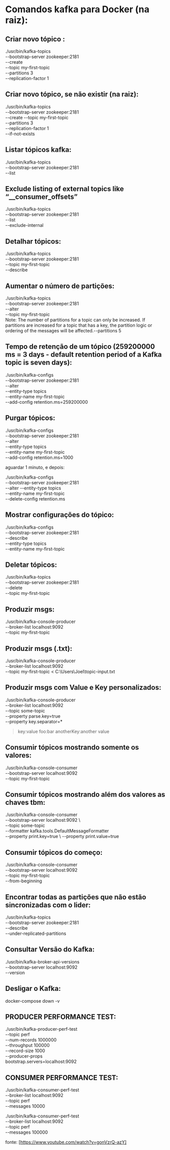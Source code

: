 # Comandos kafka para Docker (na raiz):

## Criar novo tópico :
./usr/bin/kafka-topics \
--bootstrap-server zookeeper:2181 \
--create \
--topic my-first-topic \
--partitions 3 \
--replication-factor 1

## Criar novo tópico, se não existir (na raiz):
./usr/bin/kafka-topics \
--bootstrap-server zookeeper:2181 \
--create --topic my-first-topic \
--partitions 3 \
--replication-factor 1 \
--if-not-exists

## Listar tópicos kafka:
./usr/bin/kafka-topics \
--bootstrap-server zookeeper:2181 \
--list

## Exclude listing of external topics like “__consumer_offsets”
./usr/bin/kafka-topics \
--bootstrap-server zookeeper:2181 \
--list \
--exclude-internal

## Detalhar tópicos:
./usr/bin/kafka-topics \
--bootstrap-server zookeeper:2181 \
--topic my-first-topic \
--describe

## Aumentar o número de partições:
./usr/bin/kafka-topics \
--bootstrap-server zookeeper:2181 \
--alter \
--topic my-first-topic \
Note:
The number of partitions for a topic can only be increased.
If partitions are increased for a topic that has a key, the partition logic or ordering of the messages will be affected.--partitions 5

## Tempo de retenção de um tópico (259200000 ms = 3 days - default retention period of a Kafka topic is seven days):
./usr/bin/kafka-configs \
--bootstrap-server zookeeper:2181 \
--alter \
--entity-type topics \
--entity-name my-first-topic \
--add-config retention.ms=259200000

## Purgar tópicos:
./usr/bin/kafka-configs \
--bootstrap-server zookeeper:2181 \
--alter \
--entity-type topics \
--entity-name my-first-topic \
--add-config retention.ms=1000

aguardar 1 minuto, e depois:

./usr/bin/kafka-configs \
--bootstrap-server zookeeper:2181 \
--alter --entity-type topics \
--entity-name my-first-topic \
--delete-config retention.ms

## Mostrar configurações do tópico:
./usr/bin/kafka-configs \
--bootstrap-server zookeeper:2181 \
--describe \
--entity-type topics \
--entity-name my-first-topic 

## Deletar tópicos:
./usr/bin/kafka-topics \
--bootstrap-server zookeeper:2181 \
--delete \
--topic my-first-topic

## Produzir msgs:
./usr/bin/kafka-console-producer \
--broker-list localhost:9092 \
--topic my-first-topic

## Produzir msgs (.txt):
./usr/bin/kafka-console-producer \
--broker-list localhost:9092 \
--topic my-first-topic < C:\\Users\\Joel\\topic-input.txt

## Produzir msgs com Value e Key personalizados:
./usr/bin/kafka-console-producer \
--broker-list localhost:9092 \
--topic some-topic \
--property parse.key=true \
--property key.separator=*
>key:value
>foo:bar
>anotherKey:another value

## Consumir tópicos mostrando somente os valores:
./usr/bin/kafka-console-consumer \
--bootstrap-server localhost:9092 \
--topic my-first-topic

## Consumir tópicos mostrando além dos valores as chaves tbm:
./usr/bin/kafka-console-consumer \
--bootstrap-server localhost:9092 \    
--topic some-topic \
--formatter kafka.tools.DefaultMessageFormatter \
--property print.key=true \ 
--property print.value=true


## Consumir tópicos do começo:
./usr/bin/kafka-console-consumer \
--bootstrap-server localhost:9092 \
--topic my-first-topic \
--from-beginning

## Encontrar todas as partições que não estão sincronizadas com o lider:
./usr/bin/kafka-topics \
--bootstrap-server zookeeper:2181 \
--describe \
--under-replicated-partitions

## Consultar Versão do Kafka:
./usr/bin/kafka-broker-api-versions \
--bootstrap-server localhost:9092 \
--version

## Desligar o Kafka:
docker-compose down -v

## PRODUCER PERFORMANCE TEST:
./usr/bin/kafka-producer-perf-test \
--topic perf \
--num-records 1000000 \
--throughput 100000 \
--record-size 1000 \
--producer-props \
bootstrap.servers=localhost:9092

## CONSUMER PERFORMANCE TEST:
./usr/bin/kafka-consumer-perf-test \
--broker-list localhost:9092 \
--topic perf \
--messages 10000

./usr/bin/kafka-consumer-perf-test \
--broker-list localhost:9092 \
--topic perf \
--messages 100000

fonte: [https://www.youtube.com/watch?v=gonVzrQ-azY]


